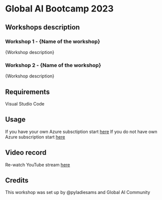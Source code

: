 # Global AI Bootcamp 2023

## Workshops description

### Workshop 1 - {Name of the workshop}

{Workshop description}

### Workshop 2 - {Name of the workshop}

{Workshop description}

## Requirements
Visual Studio Code

## Usage
If you have your own Azure subsctiption start [here]()
If you do not have own Azure subscription start [here]()

## Video record
Re-watch YouTube stream [here](link)

## Credits
This workshop was set up by @pyladiesams and Global AI Community
